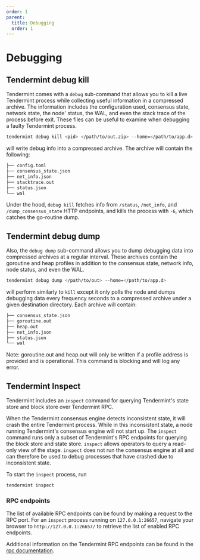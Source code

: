 ```yaml
---
order: 1
parent:
  title: Debugging
  order: 1
---
```


# Debugging

## Tendermint debug kill

Tendermint comes with a `debug` sub-command that allows you to kill a live
Tendermint process while collecting useful information in a compressed archive.
The information includes the configuration used, consensus state, network
state, the node' status, the WAL, and even the stack trace of the process
before exit. These files can be useful to examine when debugging a faulty
Tendermint process.

```bash
tendermint debug kill <pid> </path/to/out.zip> --home=</path/to/app.d>
```

will write debug info into a compressed archive. The archive will contain the
following:

```sh
├── config.toml
├── consensus_state.json
├── net_info.json
├── stacktrace.out
├── status.json
└── wal
```

Under the hood, `debug kill` fetches info from `/status`, `/net_info`, and
`/dump_consensus_state` HTTP endpoints, and kills the process with `-6`, which
catches the go-routine dump.

## Tendermint debug dump

Also, the `debug dump` sub-command allows you to dump debugging data into
compressed archives at a regular interval. These archives contain the goroutine
and heap profiles in addition to the consensus state, network info, node
status, and even the WAL.

```bash
tendermint debug dump </path/to/out> --home=</path/to/app.d>
```

will perform similarly to `kill` except it only polls the node and
dumps debugging data every frequency seconds to a compressed archive under a
given destination directory. Each archive will contain:

```sh
├── consensus_state.json
├── goroutine.out
├── heap.out
├── net_info.json
├── status.json
└── wal
```

Note: goroutine.out and heap.out will only be written if a profile address is
provided and is operational. This command is blocking and will log any error.

## Tendermint Inspect

Tendermint includes an `inspect` command for querying Tendermint's state store and block
store over Tendermint RPC.

When the Tendermint consensus engine detects inconsistent state, it will crash the
entire Tendermint process.
While in this inconsistent state, a node running Tendermint's consensus engine will not start up.
The `inspect` command runs only a subset of Tendermint's RPC endpoints for querying the block store
and state store.
`inspect` allows operators to query a read-only view of the stage.
`inspect` does not run the consensus engine at all and can therefore be used to debug
processes that have crashed due to inconsistent state.


To start the `inspect` process, run
```bash
tendermint inspect
```

### RPC endpoints
The list of available RPC endpoints can be found by making a request to the RPC port.
For an `inspect` process running on `127.0.0.1:26657`, navigate your browser to
`http://127.0.0.1:26657/` to retrieve the list of enabled RPC endpoints.

Additional information on the Tendermint RPC endpoints can be found in the [rpc documentation](https://docs.tendermint.com/master/rpc).
